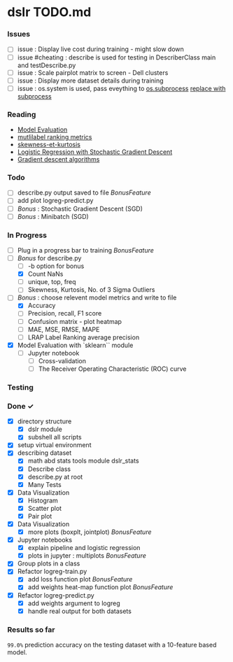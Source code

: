 # dslr TODO.md

### Issues

- [ ] issue : Display live cost during training - might slow down
- [ ] issue #cheating : describe is used for testing in DescriberClass main and testDescribe.py
- [ ] issue : Scale pairplot matrix to screen - Dell clusters
- [ ] issue : Display more dataset details during training
- [ ] issue : os.system is used, pass eveything to [os.subprocess](https://docs.python.org/fr/3/library/subprocess.html#module-subprocess) [replace with subprocess](https://docs.python.org/fr/3/library/subprocess.html#subprocess-replacements)

### Reading

- [Model Evaluation](https://www.geeksforgeeks.org/machine-learning-model-evaluation/?ref=ml_lbp)
- [mutlilabel ranking metrics](https://www.geeksforgeeks.org/multilabel-ranking-metrics-label-ranking-average-precision-ml/)
- [skewness-et-kurtosis](https://inside-machinelearning.com/skewness-et-kurtosis/)
- [Logistic Regression with Stochastic Gradient Descent](https://www.kaggle.com/code/marissafernandes/logistic-regression-sgd-in-python-from-scratch)
- [Gradient descent algorithms](https://realpython.com/gradient-descent-algorithm-python/)

### Todo
- [ ] describe.py output saved to file *BonusFeature*
- [ ] add plot logreg-predict.py
- [ ] *Bonus* : Stochastic Gradient Descent (SGD)
- [ ] *Bonus* : Minibatch (SGD)

### In Progress
- [ ] Plug in a progress bar to training           *BonusFeature*
- [ ] *Bonus* for describe.py
  - [ ] -b option for bonus
  - [X] Count NaNs
  - [ ] unique, top, freq
  - [ ]  Skewness, Kurtosis, No. of 3 Sigma Outliers 
- [ ] *Bonus* : choose relevent model metrics and write to file 
  - [X] Accuracy
  - [ ] Precision, recall, F1 score
  - [ ] Confusion matrix - plot heatmap
  - [ ] MAE, MSE, RMSE, MAPE
  - [ ] LRAP Label Ranking average precision
- [x] Model Evaluation with `sklearn`` module
  - [ ] Jupyter notebook
    - [ ] Cross-validation
    - [ ] The Receiver Operating Characteristic (ROC) curve

### Testing


### Done ✓

- [x] directory structure
  - [x] dslr module
  - [x] subshell all scripts
- [x] setup virtual environment
- [x] describing dataset
  - [x] math abd stats tools module dslr_stats
  - [x] Describe class
  - [x] describe.py at root
  - [x] Many Tests
- [x] Data Visualization
  - [x] Histogram
  - [x] Scatter plot
  - [x] Pair plot
- [x] Data Visualization
  - [x] more plots (boxplt, jointplot)             *BonusFeature*
- [x] Jupyter notebooks
  - [x] explain pipeline and logistic regression
  - [x] plots in jupyter : multiplots              *BonusFeature*
- [x] Group plots in a class
- [x] Refactor logreg-train.py
  - [x] add loss function plot                     *BonusFeature*
   - [x] add weights heat-map function plot        *BonusFeature*
- [x] Refactor logreg-predict.py
  - [x] add weights argument to logreg
  - [x] handle real output for both datasets

### Results so far

`99.0%` prediction accuracy on the testing dataset with a 10-feature based model.
